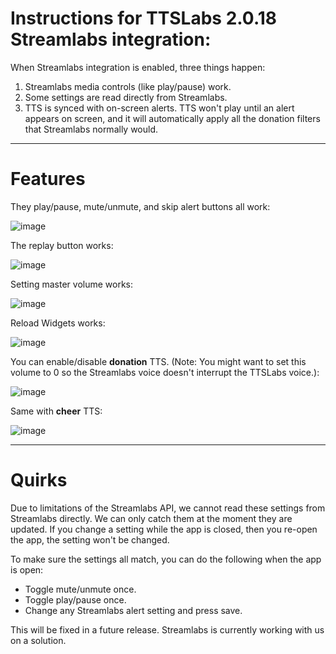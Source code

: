# Instructions for TTSLabs 2.0.18 Streamlabs integration:

When Streamlabs integration is enabled, three things happen:
1. Streamlabs media controls (like play/pause) work.
2. Some settings are read directly from Streamlabs.
3. TTS is synced with on-screen alerts. TTS won't play until an alert appears on screen, and it will automatically apply all the donation filters that Streamlabs normally would. 

---

# Features

They play/pause, mute/unmute, and skip alert buttons all work:

![image](https://user-images.githubusercontent.com/86311854/122953370-aa1dff80-d34c-11eb-8670-e4ad84fd52d7.png)

The replay button works:

![image](https://user-images.githubusercontent.com/86311854/122953468-be61fc80-d34c-11eb-8350-829d4a76dbfe.png)

Setting master volume works:

![image](https://user-images.githubusercontent.com/86311854/122954040-1993ef00-d34d-11eb-80df-89e359e765c1.png)

Reload Widgets works:

![image](https://user-images.githubusercontent.com/86311854/122954081-21ec2a00-d34d-11eb-9dd1-7ea98735f0db.png)

You can enable/disable **donation** TTS. (Note: You might want to set this volume to 0 so the Streamlabs voice doesn't interrupt the TTSLabs voice.):

![image](https://user-images.githubusercontent.com/86311854/122955378-0fbebb80-d34e-11eb-8491-4bbb6be410ac.png)

Same with **cheer** TTS:

![image](https://user-images.githubusercontent.com/86311854/122955714-54e2ed80-d34e-11eb-8543-e104fa4e2b45.png)

---

# Quirks

Due to limitations of the Streamlabs API, we cannot read these settings from Streamlabs directly. We can only catch them at the moment they are updated. If you change a setting while the app is closed, then you re-open the app, the setting won't be changed.

To make sure the settings all match, you can do the following when the app is open:
- Toggle mute/unmute once.
- Toggle play/pause once.
- Change any Streamlabs alert setting and press save.

This will be fixed in a future release. Streamlabs is currently working with us on a solution.
